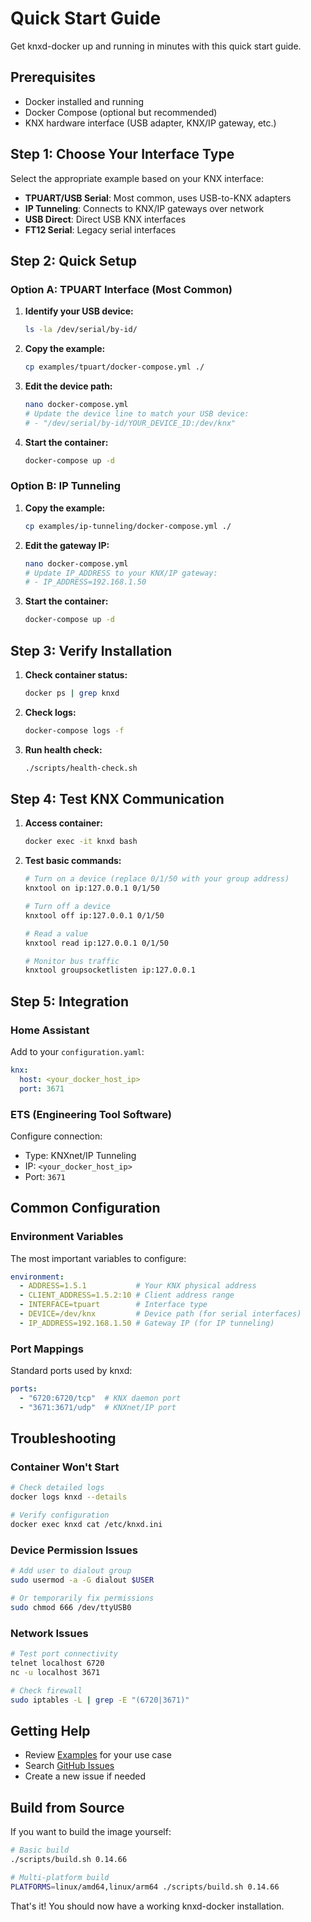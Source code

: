 # Quick Start Guide

Get knxd-docker up and running in minutes with this quick start guide.

## Prerequisites

- Docker installed and running
- Docker Compose (optional but recommended)
- KNX hardware interface (USB adapter, KNX/IP gateway, etc.)

## Step 1: Choose Your Interface Type

Select the appropriate example based on your KNX interface:

- **TPUART/USB Serial**: Most common, uses USB-to-KNX adapters
- **IP Tunneling**: Connects to KNX/IP gateways over network
- **USB Direct**: Direct USB KNX interfaces
- **FT12 Serial**: Legacy serial interfaces

## Step 2: Quick Setup

### Option A: TPUART Interface (Most Common)

1. **Identify your USB device:**
   ```bash
   ls -la /dev/serial/by-id/
   ```

2. **Copy the example:**
   ```bash
   cp examples/tpuart/docker-compose.yml ./
   ```

3. **Edit the device path:**
   ```bash
   nano docker-compose.yml
   # Update the device line to match your USB device:
   # - "/dev/serial/by-id/YOUR_DEVICE_ID:/dev/knx"
   ```

4. **Start the container:**
   ```bash
   docker-compose up -d
   ```

### Option B: IP Tunneling

1. **Copy the example:**
   ```bash
   cp examples/ip-tunneling/docker-compose.yml ./
   ```

2. **Edit the gateway IP:**
   ```bash
   nano docker-compose.yml
   # Update IP_ADDRESS to your KNX/IP gateway:
   # - IP_ADDRESS=192.168.1.50
   ```

3. **Start the container:**
   ```bash
   docker-compose up -d
   ```

## Step 3: Verify Installation

1. **Check container status:**
   ```bash
   docker ps | grep knxd
   ```

2. **Check logs:**
   ```bash
   docker-compose logs -f
   ```

3. **Run health check:**
   ```bash
   ./scripts/health-check.sh
   ```

## Step 4: Test KNX Communication

1. **Access container:**
   ```bash
   docker exec -it knxd bash
   ```

2. **Test basic commands:**
   ```bash
   # Turn on a device (replace 0/1/50 with your group address)
   knxtool on ip:127.0.0.1 0/1/50
   
   # Turn off a device
   knxtool off ip:127.0.0.1 0/1/50
   
   # Read a value
   knxtool read ip:127.0.0.1 0/1/50
   
   # Monitor bus traffic
   knxtool groupsocketlisten ip:127.0.0.1
   ```

## Step 5: Integration

### Home Assistant

Add to your `configuration.yaml`:

```yaml
knx:
  host: <your_docker_host_ip>
  port: 3671
```

### ETS (Engineering Tool Software)

Configure connection:
- Type: KNXnet/IP Tunneling
- IP: `<your_docker_host_ip>`
- Port: `3671`

## Common Configuration

### Environment Variables

The most important variables to configure:

```yaml
environment:
  - ADDRESS=1.5.1           # Your KNX physical address
  - CLIENT_ADDRESS=1.5.2:10 # Client address range
  - INTERFACE=tpuart        # Interface type
  - DEVICE=/dev/knx         # Device path (for serial interfaces)
  - IP_ADDRESS=192.168.1.50 # Gateway IP (for IP tunneling)
```

### Port Mappings

Standard ports used by knxd:

```yaml
ports:
  - "6720:6720/tcp"  # KNX daemon port
  - "3671:3671/udp"  # KNXnet/IP port
```

## Troubleshooting

### Container Won't Start

```bash
# Check detailed logs
docker logs knxd --details

# Verify configuration
docker exec knxd cat /etc/knxd.ini
```

### Device Permission Issues

```bash
# Add user to dialout group
sudo usermod -a -G dialout $USER

# Or temporarily fix permissions
sudo chmod 666 /dev/ttyUSB0
```

### Network Issues

```bash
# Test port connectivity
telnet localhost 6720
nc -u localhost 3671

# Check firewall
sudo iptables -L | grep -E "(6720|3671)"
```

## Getting Help

- Review [Examples](../examples/) for your use case
- Search [GitHub Issues](https://github.com/michelde/knxd-docker/issues)
- Create a new issue if needed

## Build from Source

If you want to build the image yourself:

```bash
# Basic build
./scripts/build.sh 0.14.66

# Multi-platform build
PLATFORMS=linux/amd64,linux/arm64 ./scripts/build.sh 0.14.66
```

That's it! You should now have a working knxd-docker installation.
